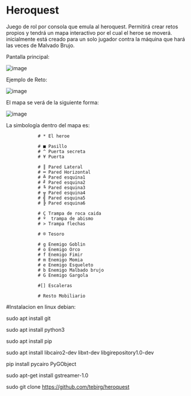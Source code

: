 # Heroquest
Juego de rol por consola que emula al heroquest. Permitirá crear retos propios y tendrá un
mapa interactivo por el cual el heroe se moverá. inicialmente está creado para un solo jugador contra
la máquina que hará las veces de Malvado Brujo.

Pantalla principal:

![image](https://user-images.githubusercontent.com/96789961/224074946-05559389-dbb8-44bb-baf8-9e93a4b0fd47.png)

Ejemplo de Reto:

![image](https://user-images.githubusercontent.com/96789961/224075140-095d9996-f79b-44c3-96f3-25044b1609c4.png)


El mapa se verá de la siguiente forma:

![image](https://user-images.githubusercontent.com/96789961/224062504-345311c8-8bdc-4d4a-993f-d623ec30efc9.png)

La simbología dentro del mapa es:

                # * El heroe
                
                # ■ Pasillo
                # ^ Puerta secreta
                # ¥ Puerta

                # ║ Pared Lateral
                # ═ Pared Horizontal
                # ╩ Pared esquina1
                # ╝ Pared esquina2
                # ╚ Pared esquina3
                # ╦ Pared esquina4
                # ╣ Pared esquina5
                # ╠ Pared esquina6

                # Ç Trampa de roca caida
                # º  trampa de abismo
                # > Trampa flechas

                # ® Tesoro

                # g Enemigo Goblin
                # o Enemigo Orco
                # f Enemigo Fimir
                # m Enemigo Momia
                # e Enemigo Esqueleto
                # b Enemigo Malbado brujo
                # G Enemigo Gargola
                
                #[] Escaleras
                
                # Resto Mobiliario
                
#Instalacion en linux debian:

sudo apt install git

sudo apt install python3

sudo apt install pip

sudo apt install libcairo2-dev libxt-dev libgirepository1.0-dev

pip install pycairo PyGObject

sudo apt-get install gstreamer-1.0

sudo git clone https://github.com/tebirg/heroquest




